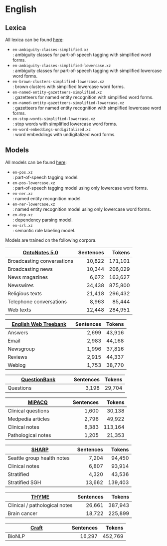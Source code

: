 # English

## Lexica

All lexica can be found [here](https://bitbucket.org/emorynlp/english/src/fc6cf377142cb554ab74c7b6377eff6d28e43620/src/main/resources/edu/emory/mathcs/nlp/lexica/?at=master):

* `en-ambiguity-classes-simplified.xz`<br>: ambiguity classes for part-of-speech tagging with simplified word forms.
* `en-ambiguity-classes-simplified-lowercase.xz`<br>: ambiguity classes for part-of-speech tagging with simplified lowercase word forms.
* `en-brown-clusters-simplified-lowercase.xz`<br>: brown clusters with simplified lowercase word forms. 
* `en-named-entity-gazetteers-simplified.xz`<br>: gazetteers for named entity recognition with simplified word forms.
* `en-named-entity-gazetteers-simplified-lowercase.xz`<br>: gazetteers for named entity recognition with simplified lowercase word forms.
* `en-stop-words-simplified-lowercase.xz`<br>: stop words with simplified lowercase word forms.
* `en-word-embeddings-undigitalized.xz`<br>: word embeddings with undigitalized word forms.

## Models

All models can be found [here](https://bitbucket.org/emorynlp/english/src/fc6cf377142cb554ab74c7b6377eff6d28e43620/src/main/resources/edu/emory/mathcs/nlp/models/?at=master):

* `en-pos.xz`<br>: part-of-speech tagging model.
* `en-pos-lowercase.xz`<br>: part-of-speech tagging model using only lowercase word forms.
* `en-ner.xz`<br>: named entity recognition model.
* `en-ner-lowercase.xz`<br>: named entity recognition model using only lowercase word forms.
* `en-dep.xz`<br>: dependency parsing model.
* `en-srl.xz`<br>: semantic role labeling model.

Models are trained on the following corpora.

| [OntoNotes 5.0](https://catalog.ldc.upenn.edu/LDC2013T19) | Sentences | Tokens |
| -------------------------- | -----: | ------: |
| Broadcasting conversations | 10,822 | 171,101 |
| Broadcasting news          | 10,344 | 206,029 |
| News magazines             |  6,672 | 163,627 |
| Newswires                  | 34,438 | 875,800 |
| Religious texts            | 21,418 | 296,432 |
| Telephone conversations    |  8,963 |  85,444 |
| Web texts                  | 12,448 | 284,951 |

| &nbsp;&nbsp;&nbsp;[English Web Treebank](https://catalog.ldc.upenn.edu/LDC2012T13)&nbsp;&nbsp;&nbsp; | Sentences | Tokens |
| --------- | ----: | -----: |
| Answers   | 2,699 | 43,916 |
| Email     | 2,983 | 44,168 |
| Newsgroup | 1,996 | 37,816 |
| Reviews   | 2,915 | 44,337 |
| Weblog    | 1,753 | 38,770 |

| &nbsp;&nbsp;&nbsp;&nbsp;&nbsp;&nbsp;&nbsp;&nbsp;&nbsp;&nbsp;[QuestionBank](http://www.computing.dcu.ie/~jjudge/qtreebank/)&nbsp;&nbsp;&nbsp;&nbsp;&nbsp;&nbsp;&nbsp;&nbsp;&nbsp;&nbsp; | Sentences | Tokens |
| --------- | ----: | -----: |
| Questions | 3,198 | 29,704 |

| &nbsp;&nbsp;&nbsp;&nbsp;&nbsp;&nbsp;&nbsp;&nbsp;&nbsp;&nbsp;&nbsp;&nbsp;&nbsp;&nbsp;&nbsp;[MiPACQ](http://clear.colorado.edu/compsem/index.php?page=endendsystems&sub=mipacq)&nbsp;&nbsp;&nbsp;&nbsp;&nbsp;&nbsp;&nbsp;&nbsp;&nbsp;&nbsp;&nbsp;&nbsp;&nbsp;&nbsp;&nbsp; | Sentences | Tokens |
| ------------------- | --------------: | -----------: |
| Clinical questions  | 1,600           |  30,138      |
| Medpedia articles   | 2,796           |  49,922      |
| Clinical notes      | 8,383           | 113,164      |
| Pathological notes  | 1,205           |  21,353      |

| [SHARP](http://informatics.mayo.edu/sharp/index.php/Main_Page) | Sentences | Tokens |
| -------------------------------------- | -----: | ------: |
| Seattle group health notes&nbsp;&nbsp; |  7,204 |  94,450 |
| Clinical notes                         |  6,807 |  93,914 |
| Stratified                             |  4,320 |  43,536 |
| Stratified SGH                         | 13,662 | 139,403 |

| [THYME](http://clear.colorado.edu/compsem/index.php?page=endendsystems&sub=temporal) | Sentences | Tokens |
| ----------------------------- | -----: | ------: |
| Clinical / pathological notes | 26,661 | 387,943 |
| Brain cancer                  | 18,722 | 225,899 |

| &nbsp;&nbsp;&nbsp;&nbsp;&nbsp;&nbsp;&nbsp;&nbsp;&nbsp;&nbsp;&nbsp;&nbsp;&nbsp;&nbsp;&nbsp;&nbsp;&nbsp;[Craft](http://bionlp-corpora.sourceforge.net/CRAFT/)&nbsp;&nbsp;&nbsp;&nbsp;&nbsp;&nbsp;&nbsp;&nbsp;&nbsp;&nbsp;&nbsp;&nbsp;&nbsp;&nbsp;&nbsp;&nbsp;&nbsp;&nbsp; | Sentences | Tokens |
| ------ | -----: | -------: |
| BioNLP | 16,297 |  452,769 |
